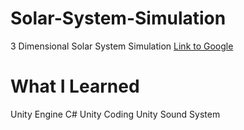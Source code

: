 # Solar-System-Simulation
3 Dimensional Solar System Simulation
[Link to Google](https://drive.google.com/file/d/1TxzGQIoYdrPYDEeyhWpWt4R39Jk6ZP79/view?usp=sharing)

# What I Learned
Unity Engine
C# Unity Coding
Unity Sound System
